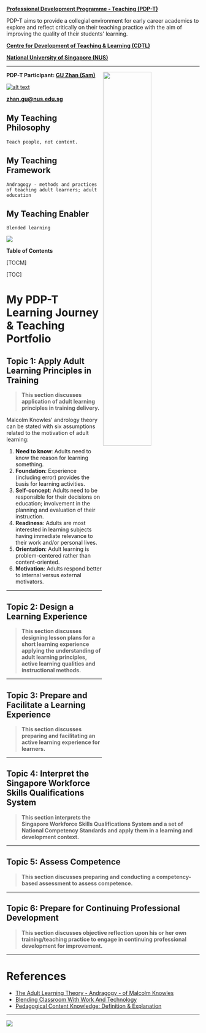 **[Professional Development Programme - Teaching (PDP-T)](http://www.cdtl.nus.edu.sg/pdp/ "PDP-T")** 

PDP-T aims to provide a collegial environment for early career academics to explore and reflect critically on their teaching practice with the aim of improving the quality of their students' learning.

**[Centre for Development of Teaching & Learning (CDTL)](http://www.cdtl.nus.edu.sg/ "CDTL")** 

**[National University of Singapore (NUS)](http://nus.edu.sg/ "NUS")** 

---
<img align="right" src='http://www.aisp.sg/images/APP/ISS.jpg' width=50%>

**PDP-T Participant: [GU Zhan (Sam)](https://www.iss.nus.edu.sg/about-us/staff/detail/201/GU%20Zhan "GU Zhan (Sam)")**

[![alt text](https://www.iss.nus.edu.sg/images/default-source/About-Us/7.6.1-teaching-staff/sam-website.tmb-.png "Let's check Sam' profile page")](https://www.iss.nus.edu.sg/about-us/staff/detail/201/GU%20Zhan)

**zhan.gu@nus.edu.sg**


## My Teaching Philosophy
`Teach people, not content.`
## My Teaching Framework
`Andragogy - methods and practices of teaching adult learners; adult education`
## My Teaching Enabler
`Blended learning`


[![](https://cdn.elearningindustry.com/wp-content/uploads/2013/05/adult-learning-theory-andragogy.jpg)](https://elearningindustry.com/the-adult-learning-theory-andragogy-of-malcolm-knowles "The adult learning theory andragogy of Malcolm Knowles")


**Table of Contents**

[TOCM]

[TOC]

# My PDP-T Learning Journey & Teaching Portfolio

## Topic 1: Apply Adult Learning Principles in Training
> **This section  discusses application of adult learning principles in training delivery.**

Malcolm Knowles' andrology theory can be stated with six assumptions related to the motivation of adult learning:
1. **Need to know**: Adults need to know the reason for learning something.
2. **Foundation**: Experience (including error) provides the basis for learning activities.
3. **Self-concept**: Adults need to be responsible for their decisions on education; involvement in the planning and evaluation of their instruction.
4. **Readiness**: Adults are most interested in learning subjects having immediate relevance to their work and/or personal lives.
5. **Orientation**: Adult learning is problem-centered rather than content-oriented.
6. **Motivation**: Adults respond better to internal versus external motivators.


---
## Topic 2: Design a Learning Experience
> **This section discusses designing lesson plans for a short learning experience applying the understanding of adult learning principles, active learning qualities and instructional methods.**

---
## Topic 3: Prepare and Facilitate a Learning Experience
> **This section discusses preparing and facilitating an active learning experience for learners.**

---
## Topic 4: Interpret the Singapore Workforce Skills Qualifications System
> **This section interprets the Singapore Workforce Skills Qualifications System and a set of National Competency Standards and apply them in a learning and development context.**

---
## Topic 5: Assess Competence
> **This section discusses preparing and conducting a competency-based assessment to assess competence.**

---
## Topic 6: Prepare for Continuing Professional Development
> **This section discusses objective reflection upon his or her own training/teaching practice to engage in continuing professional development for improvement.**

---
# References

- [The Adult Learning Theory - Andragogy - of Malcolm Knowles](http://web.cortland.edu/frieda/id/IDtheories/42.html?utm_campaign=elearningindustry.com&utm_source=%2Fthe-adult-learning-theory-andragogy-of-malcolm-knowles&utm_medium=link)
- [Blending Classroom With Work And Technology](https://www.ial.edu.sg/find-resources/learning-resources-and-tools/blend-classroom.html)
- [Pedagogical Content Knowledge: Definition & Explanation](https://study.com/academy/lesson/pedagogical-content-knowledge-definition-lesson-quiz.html)

---

[![](http://www.aisp.sg/images/APP/ISS.jpg)](https://www.iss.nus.edu.sg/ "Institute of Systems Science, National University of Singapore")

